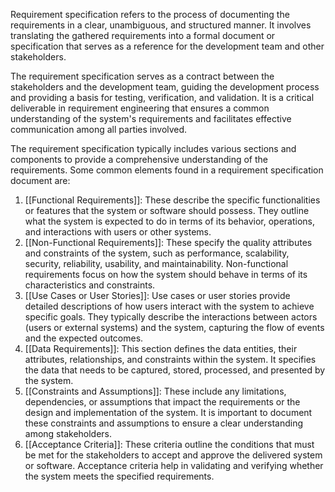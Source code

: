 Requirement specification refers to the process of documenting the requirements in a clear, unambiguous, and structured manner. It involves translating the gathered requirements into a formal document or specification that serves as a reference for the development team and other stakeholders.

The requirement specification serves as a contract between the stakeholders and the development team, guiding the development process and providing a basis for testing, verification, and validation. It is a critical deliverable in requirement engineering that ensures a common understanding of the system's requirements and facilitates effective communication among all parties involved.

The requirement specification typically includes various sections and components to provide a comprehensive understanding of the requirements. Some common elements found in a requirement specification document are:

1. [[Functional Requirements]]: These describe the specific functionalities or features that the system or software should possess. They outline what the system is expected to do in terms of its behavior, operations, and interactions with users or other systems.    
2. [[Non-Functional Requirements]]: These specify the quality attributes and constraints of the system, such as performance, scalability, security, reliability, usability, and maintainability. Non-functional requirements focus on how the system should behave in terms of its characteristics and constraints.    
3. [[Use Cases or User Stories]]: Use cases or user stories provide detailed descriptions of how users interact with the system to achieve specific goals. They typically describe the interactions between actors (users or external systems) and the system, capturing the flow of events and the expected outcomes.    
4. [[Data Requirements]]: This section defines the data entities, their attributes, relationships, and constraints within the system. It specifies the data that needs to be captured, stored, processed, and presented by the system.    
5. [[Constraints and Assumptions]]: These include any limitations, dependencies, or assumptions that impact the requirements or the design and implementation of the system. It is important to document these constraints and assumptions to ensure a clear understanding among stakeholders.    
6. [[Acceptance Criteria]]: These criteria outline the conditions that must be met for the stakeholders to accept and approve the delivered system or software. Acceptance criteria help in validating and verifying whether the system meets the specified requirements.


